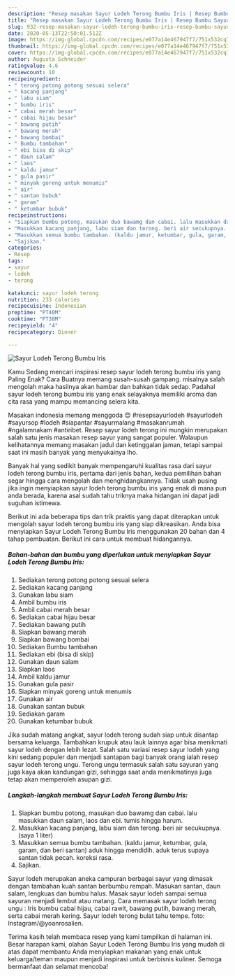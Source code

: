 ```yaml
---
description: "Resep masakan Sayur Lodeh Terong Bumbu Iris | Resep Bumbu Sayur Lodeh Terong Bumbu Iris Yang Enak Banget"
title: "Resep masakan Sayur Lodeh Terong Bumbu Iris | Resep Bumbu Sayur Lodeh Terong Bumbu Iris Yang Enak Banget"
slug: 932-resep-masakan-sayur-lodeh-terong-bumbu-iris-resep-bumbu-sayur-lodeh-terong-bumbu-iris-yang-enak-banget
date: 2020-05-13T22:50:01.512Z
image: https://img-global.cpcdn.com/recipes/e077a14e467947f7/751x532cq70/sayur-lodeh-terong-bumbu-iris-foto-resep-utama.jpg
thumbnail: https://img-global.cpcdn.com/recipes/e077a14e467947f7/751x532cq70/sayur-lodeh-terong-bumbu-iris-foto-resep-utama.jpg
cover: https://img-global.cpcdn.com/recipes/e077a14e467947f7/751x532cq70/sayur-lodeh-terong-bumbu-iris-foto-resep-utama.jpg
author: Augusta Schneider
ratingvalue: 4.6
reviewcount: 10
recipeingredient:
- " terong potong potong sesuai selera"
- " kacang panjang"
- " labu siam"
- " bumbu iris"
- " cabai merah besar"
- " cabai hijau besar"
- " bawang putih"
- " bawang merah"
- " bawang bombai"
- " Bumbu tambahan"
- " ebi bisa di skip"
- " daun salam"
- " laos"
- " kaldu jamur"
- " gula pasir"
- " minyak goreng untuk menumis"
- " air"
- " santan bubuk"
- " garam"
- " ketumbar bubuk"
recipeinstructions:
- "Siapkan bumbu potong, masukan duo bawamg dan cabai. lalu masukkan daun salam, laos dan ebi. tumis hingga harum."
- "Masukkan kacang panjang, labu siam dan terong. beri air secukupnya. (saya 1 liter)"
- "Masukkan semua bumbu tambahan. (kaldu jamur, ketumbar, gula, garam, dan beri santan) aduk hingga mendidih. aduk terus supaya santan tidak pecah. koreksi rasa."
- "Sajikan."
categories:
- Resep
tags:
- sayur
- lodeh
- terong

katakunci: sayur lodeh terong 
nutrition: 233 calories
recipecuisine: Indonesian
preptime: "PT40M"
cooktime: "PT38M"
recipeyield: "4"
recipecategory: Dinner

---
```



![Sayur Lodeh Terong Bumbu Iris](https://img-global.cpcdn.com/recipes/e077a14e467947f7/751x532cq70/sayur-lodeh-terong-bumbu-iris-foto-resep-utama.jpg)

Kamu Sedang mencari inspirasi resep sayur lodeh terong bumbu iris yang Paling Enak? Cara Buatnya memang susah-susah gampang. misalnya salah mengolah maka hasilnya akan hambar dan bahkan tidak sedap. Padahal sayur lodeh terong bumbu iris yang enak selayaknya memiliki aroma dan cita rasa yang mampu memancing selera kita.

Masakan indonesia memang menggoda 😊 #resepsayurlodeh #sayurlodeh #sayursop #lodeh #siapantar #sayurmalang #masakanrumah #ngalamnakam #antiribet. Resep sayur lodeh terong ini mungkin merupakan salah satu jenis masakan resep sayur yang sangat populer. Walaupun kelihatannya memang masakan jadul dan ketinggalan jaman, tetapi sampai saat ini masih banyak yang menyukainya lho.

Banyak hal yang sedikit banyak mempengaruhi kualitas rasa dari sayur lodeh terong bumbu iris, pertama dari jenis bahan, kedua pemilihan bahan segar hingga cara mengolah dan menghidangkannya. Tidak usah pusing jika ingin menyiapkan sayur lodeh terong bumbu iris yang enak di mana pun anda berada, karena asal sudah tahu triknya maka hidangan ini dapat jadi suguhan istimewa.


Berikut ini ada beberapa tips dan trik praktis yang dapat diterapkan untuk mengolah sayur lodeh terong bumbu iris yang siap dikreasikan. Anda bisa menyiapkan Sayur Lodeh Terong Bumbu Iris menggunakan 20 bahan dan 4 tahap pembuatan. Berikut ini cara untuk membuat hidangannya.

<!--inarticleads1-->

##### Bahan-bahan dan bumbu yang diperlukan untuk menyiapkan Sayur Lodeh Terong Bumbu Iris:

1. Sediakan  terong potong potong sesuai selera
1. Sediakan  kacang panjang
1. Gunakan  labu siam
1. Ambil  bumbu iris
1. Ambil  cabai merah besar
1. Sediakan  cabai hijau besar
1. Sediakan  bawang putih
1. Siapkan  bawang merah
1. Siapkan  bawang bombai
1. Sediakan  Bumbu tambahan
1. Sediakan  ebi (bisa di skip)
1. Gunakan  daun salam
1. Siapkan  laos
1. Ambil  kaldu jamur
1. Gunakan  gula pasir
1. Siapkan  minyak goreng untuk menumis
1. Gunakan  air
1. Gunakan  santan bubuk
1. Sediakan  garam
1. Gunakan  ketumbar bubuk


Jika sudah matang angkat, sayur lodeh terong sudah siap untuk disantap bersama keluarga. Tambahkan krupuk atau lauk lainnya agar bisa menikmati sayur lodeh dengan lebih lezat. Salah satu variasi resep sayur lodeh yang kini sedang populer dan menjadi santapan bagi banyak orang ialah resep sayur lodeh terong ungu. Terong ungu termasuk salah satu sayuran yang juga kaya akan kandungan gizi, sehingga saat anda menikmatinya juga tetap akan memperoleh asupan gizi. 

<!--inarticleads2-->

##### Langkah-langkah membuat Sayur Lodeh Terong Bumbu Iris:

1. Siapkan bumbu potong, masukan duo bawamg dan cabai. lalu masukkan daun salam, laos dan ebi. tumis hingga harum.
1. Masukkan kacang panjang, labu siam dan terong. beri air secukupnya. (saya 1 liter)
1. Masukkan semua bumbu tambahan. (kaldu jamur, ketumbar, gula, garam, dan beri santan) aduk hingga mendidih. aduk terus supaya santan tidak pecah. koreksi rasa.
1. Sajikan.


Sayur lodeh merupakan aneka campuran berbagai sayur yang dimasak dengan tambahan kuah santan berbumbu rempah. Masukan santan, daun salam, lengkuas dan bumbu halus. Masak sayur lodeh sampai semua sayuran menjadi lembut atau matang. Cara memasak sayur lodeh terong ungu : Iris bumbu cabai hijau, cabai rawit, bawang putih, bawang merah, serta cabai merah kering. Sayur lodeh terong bulat tahu tempe. foto: Instagram/@yoanrosalien. 

Terima kasih telah membaca resep yang kami tampilkan di halaman ini. Besar harapan kami, olahan Sayur Lodeh Terong Bumbu Iris yang mudah di atas dapat membantu Anda menyiapkan makanan yang enak untuk keluarga/teman maupun menjadi inspirasi untuk berbisnis kuliner. Semoga bermanfaat dan selamat mencoba!
